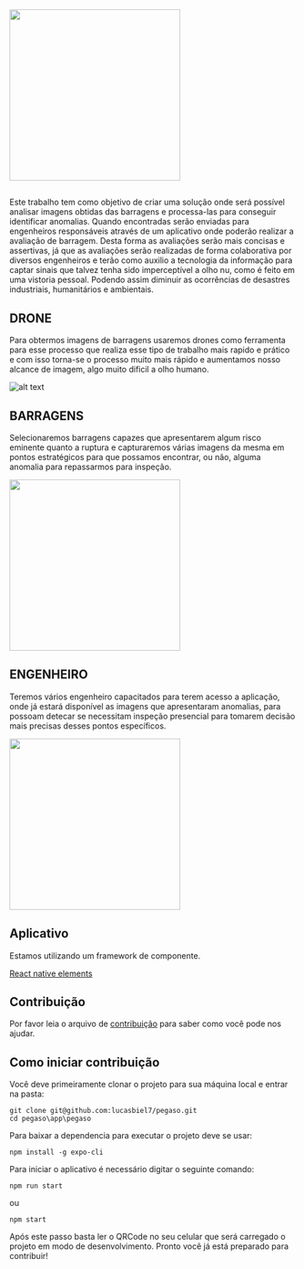
<img src="https://github.com/lucasbiel7/pegaso/blob/master/app/pegaso/assets/image/logo.png" width="300"/>

##
Este trabalho tem como objetivo de criar uma solução onde será possível analisar imagens obtidas das
barragens e processa-las para conseguir identificar anomalias. Quando encontradas serão enviadas para
engenheiros responsáveis através de um aplicativo onde poderão realizar a avaliação de barragem. 
Desta forma as avaliações serão mais concisas e assertivas, já que as avaliações serão realizadas de
forma colaborativa por diversos engenheiros e terão como auxilio a tecnologia da informação para 
captar sinais que talvez tenha sido imperceptível a olho nu, como é feito em uma vistoria pessoal. 
Podendo assim diminuir as ocorrências de desastres industriais, humanitários e ambientais.


## DRONE
Para obtermos imagens de barragens usaremos drones como ferramenta para esse processo que realiza esse tipo de trabalho mais rapido e prático e com isso torna-se o processo muito mais rápido e aumentamos nosso alcance de imagem, algo muito dificil a olho humano.

![alt text](https://github.com/lucasbiel7/pegaso/blob/master/Drone.gif)

## BARRAGENS
Selecionaremos barragens capazes que apresentarem algum risco eminente quanto a ruptura e capturaremos várias imagens da mesma em pontos estratégicos para que possamos encontrar, ou não, alguma anomalia para repassarmos para inspeção.

<img src="https://github.com/lucasbiel7/pegaso/blob/master/Barragem.jpg" width="300"/>

## ENGENHEIRO
Teremos vários engenheiro capacitados para terem acesso a aplicação, onde já estará disponível as imagens que apresentaram anomalias, para possoam detecar se necessitam inspeção presencial para tomarem decisão mais precisas desses pontos específicos.

<img src="https://github.com/lucasbiel7/pegaso/blob/master/Engenheiro.jpg" width="300"/>

## Aplicativo
Estamos utilizando um framework de componente.


[React native elements](https://github.com/react-native-training/react-native-elements)


## Contribuição

Por favor leia o arquivo de [contribuição](https://github.com/lucasbiel7/pegaso/blob/master/CONTRIBUTING.md) para saber como você pode nos ajudar.

## Como iniciar contribuição
Você deve primeiramente clonar o projeto para sua máquina local e entrar na pasta:
```
git clone git@github.com:lucasbiel7/pegaso.git
cd pegaso\app\pegaso
```
Para baixar a dependencia para executar o projeto deve se usar:
```
npm install -g expo-cli
```
Para iniciar o aplicativo é necessário digitar o seguinte comando:
```
npm run start
```
ou 
```
npm start
```
Após este passo basta ler o QRCode no seu celular que será carregado o projeto em modo de desenvolvimento.
Pronto você já está preparado para contribuir!
